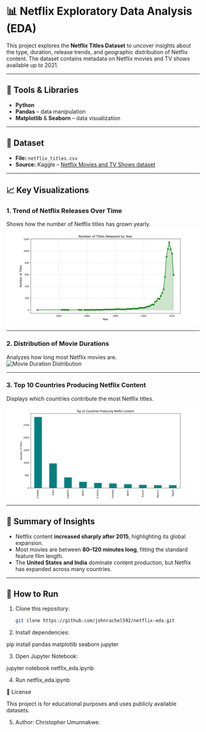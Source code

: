 # 📊 Netflix Exploratory Data Analysis (EDA)

This project explores the **Netflix Titles Dataset** to uncover insights about the type, duration, release trends, and geographic distribution of Netflix content. The dataset contains metadata on Netflix movies and TV shows available up to 2021.

---

## 🔧 Tools & Libraries
- **Python**
- **Pandas** – data manipulation
- **Matplotlib** & **Seaborn** – data visualization

---

## 📂 Dataset
- **File:** `netflix_titles.csv`  
- **Source:** Kaggle – [Netflix Movies and TV Shows dataset](https://www.kaggle.com/shivamb/netflix-shows)

---

## 📈 Key Visualizations

### 1. Trend of Netflix Releases Over Time
Shows how the number of Netflix titles has grown yearly.  
![Titles by Year](plots/titles_by_year_line.png)

---

### 2. Distribution of Movie Durations
Analyzes how long most Netflix movies are.  
![Movie Duration Distribution](plots/movie_duration.png)

---

### 3. Top 10 Countries Producing Netflix Content
Displays which countries contribute the most Netflix titles.  
![Top 10 Countries](plots/top_countries.png)

---

## 📝 Summary of Insights
- Netflix content **increased sharply after 2015**, highlighting its global expansion.  
- Most movies are between **80–120 minutes long**, fitting the standard feature film length.  
- The **United States and India** dominate content production, but Netflix has expanded across many countries.  

---

## 🚀 How to Run
1. Clone this repository:
   ```bash
   git clone https://github.com/johnrachel592/netflix-eda.git

2. Install dependencies:

pip install pandas matplotlib seaborn jupyter


3. Open Jupyter Notebook:

jupyter notebook netflix_eda.ipynb


4. Run netflix_eda.ipynb

📜 License

This project is for educational purposes and uses publicly available datasets.

5. Author: Christopher Umunnakwe.



